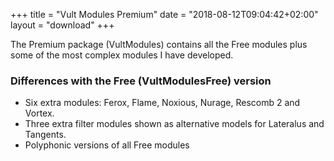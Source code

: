 +++
title = "Vult Modules Premium"
date = "2018-08-12T09:04:42+02:00"
layout = "download"
+++


The Premium package (VultModules) contains all the Free modules plus some of the most complex modules I have developed.

### Differences with the Free (VultModulesFree) version

- Six extra modules: Ferox, Flame, Noxious, Nurage, Rescomb 2 and Vortex.
- Three extra filter modules shown as alternative models for Lateralus and Tangents.
- Polyphonic versions of all Free modules

<script src="../js/grid.js"></script>
<script type="text/javascript">
   window.onload = populatePremium;
</script>
<div>
            <div id="module-buttons">
            </div>
            <div id="module-tags">
            </div>
            <div id="modules">
            </div>
</div>

